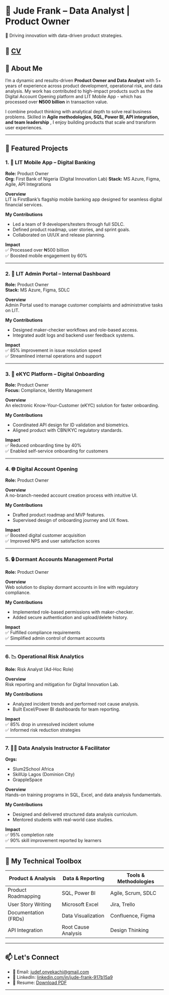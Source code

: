 # 👋 Jude Frank – Data Analyst | Product Owner 

🚀 Driving innovation with data-driven product strategies.

📁 [CV](https://github.com/judefrank/judefrank/blob/main/Jude%20Onyekachi%20Frank%20CV.pdf)
---

## 🌟 About Me

I’m a dynamic and results-driven **Product Owner and Data Analyst** with 5+ years of experience across product development, operational risk, and data analysis. My work has contributed to high-impact products such as the Digital Account Opening platform and LIT Mobile App - which has processed over **₦500 billion** in transaction value.

I combine product thinking with analytical depth to solve real business problems. Skilled in **Agile methodologies, SQL, Power BI, API integration, and team leadership** , I enjoy building products that scale and transform user experiences.

---

## 🚀 Featured Projects

### 1. 🏦 LIT Mobile App – Digital Banking  
**Role:** Product Owner  
**Org:** First Bank of Nigeria (Digital Innovation Lab)
**Stack:** MS Azure, Figma, Agile, API Integrations  

**Overview**  
LIT is FirstBank’s flagship mobile banking app designed for seamless digital financial services.

**My Contributions**  
- Led a team of 9 developers/testers through full SDLC.
- Defined product roadmap, user stories, and sprint goals.
- Collaborated on UI/UX and release planning.

**Impact**  
✅ Processed over ₦500 billion  
✅ Boosted mobile engagement by 60%

---

### 2. 🔧 LIT Admin Portal – Internal Dashboard  
**Role:** Product Owner  
**Stack:** MS Azure, Figma, SDLC  

**Overview**  
Admin Portal used to manage customer complaints and administrative tasks on LIT.

**My Contributions**  
- Designed maker-checker workflows and role-based access.
- Integrated audit logs and backend user feedback systems.

**Impact**  
✅ 85% improvement in issue resolution speed  
✅ Streamlined internal operations and support

---

### 3. 🧾 eKYC Platform – Digital Onboarding  
**Role:** Product Owner  
**Focus:** Compliance, Identity Management  

**Overview**  
An electronic Know-Your-Customer (eKYC) solution for faster onboarding.

**My Contributions**  
- Coordinated API design for ID validation and biometrics.
- Aligned product with CBN/KYC regulatory standards.

**Impact**  
✅ Reduced onboarding time by 40%  
✅ Enabled self-service onboarding for customers

---

### 4. 🌐 Digital Account Opening  
**Role:** Product Owner  

**Overview**  
A no-branch-needed account creation process with intuitive UI.

**My Contributions**  
- Drafted product roadmap and MVP features.
- Supervised design of onboarding journey and UX flows.

**Impact**  
✅ Boosted digital customer acquisition  
✅ Improved NPS and user satisfaction scores

---

### 5. 🔒 Dormant Accounts Management Portal  
**Role:** Product Owner  

**Overview**  
Web solution to display dormant accounts in line with regulatory compliance.

**My Contributions**  
- Implemented role-based permissions with maker-checker.
- Added secure authentication and upload/delete history.

**Impact**  
✅ Fulfilled compliance requirements  
✅ Simplified admin control of dormant accounts

---

### 6. 📉 Operational Risk Analytics  
**Role:** Risk Analyst (Ad-Hoc Role)  

**Overview**  
Risk reporting and mitigation for Digital Innovation Lab.

**My Contributions**  
- Analyzed incident trends and performed root cause analysis.
- Built Excel/Power BI dashboards for team reporting.

**Impact**  
✅ 85% drop in unresolved incident volume  
✅ Informed risk reduction strategies

---

### 7. 👨‍🏫 Data Analysis Instructor & Facilitator  
**Orgs:**  
- Slum2School Africa  
- SkillUp Lagos (Dominion City)  
- GrappleSpace  

**Overview**  
Hands-on training programs in SQL, Excel, and data analysis fundamentals.

**My Contributions**  
- Designed and delivered structured data analysis curriculum.
- Mentored students with real-world case studies.

**Impact**  
✅ 95% completion rate  
✅ 90% skill improvement reported by learners

---

## 🧰 My Technical Toolbox

| Product & Analysis     | Data & Reporting       | Tools & Methodologies      |
|------------------------|------------------------|----------------------------|
| Product Roadmapping    | SQL, Power BI          | Agile, Scrum, SDLC         |
| User Story Writing     | Microsoft Excel        | Jira, Trello               |
| Documentation (FRDs)   | Data Visualization     | Confluence, Figma          |
| API Integration        | Root Cause Analysis    | Design Thinking            |

---

## 📫 Let's Connect

- 📧 Email: [judef.onyekachi@gmail.com](mailto:judef.onyekachi@gmail.com)  
- 💼 LinkedIn: [linkedin.com/in/jude-frank-917b15a9](https://linkedin.com/in/jude-frank-917b15a9)
- 📁 Resume: [Download PDF](https://github.com/judefrank/judefrank/blob/main/Jude%20Onyekachi%20Frank%20CV.pdf)

<!--- 🌐 Portfolio: [judeofrank.vzy.io](https://judeofrank.vzy.io) --> 

---
<!--
## 📌 Notes

> This portfolio was written using real-world impact metrics, business context, and anonymized project info to maintain data confidentiality. Want to collaborate, hire, or chat about data or product strategy? Feel free to reach out!
-->

